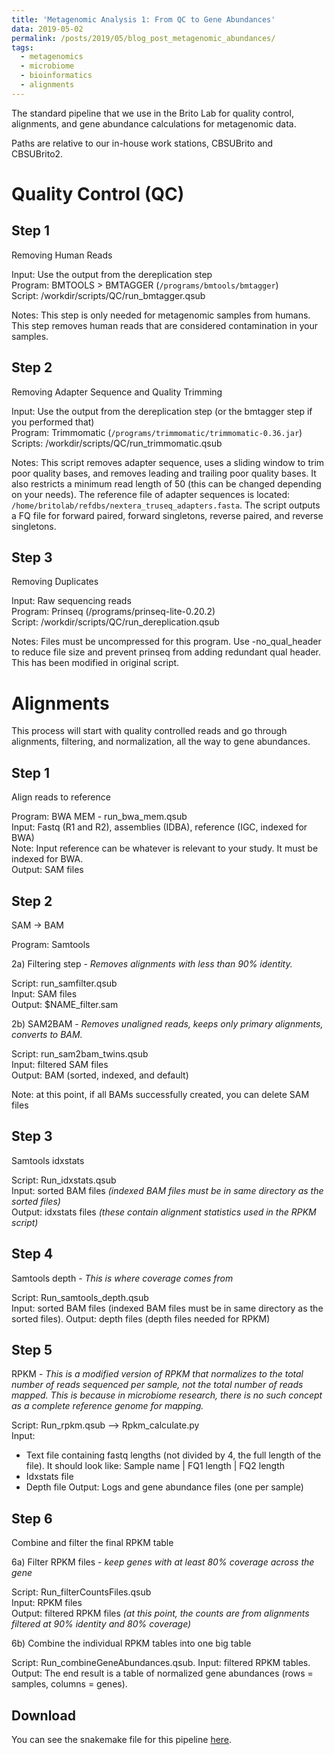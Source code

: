 ```yaml
---
title: 'Metagenomic Analysis 1: From QC to Gene Abundances'
data: 2019-05-02
permalink: /posts/2019/05/blog_post_metagenomic_abundances/
tags:
  - metagenomics
  - microbiome
  - bioinformatics
  - alignments
---
```


The standard pipeline that we use in the Brito Lab for quality control, alignments, and gene abundance calculations for metagenomic data.

Paths are relative to our in-house work stations, CBSUBrito and CBSUBrito2.


Quality Control (QC)
====================

Step 1
------
Removing Human Reads

  Input: Use the output from the dereplication step   
  Program:  BMTOOLS > BMTAGGER (`/programs/bmtools/bmtagger`)   
  Script: /workdir/scripts/QC/run_bmtagger.qsub  

Notes: This step is only needed for metagenomic samples from humans. This step removes human reads that are considered contamination in your samples.

Step 2
------
Removing Adapter Sequence and Quality Trimming

  Input: Use the output from the dereplication step (or the bmtagger step if you performed that)  
  Program: Trimmomatic (`/programs/trimmomatic/trimmomatic-0.36.jar`)  
  Scripts: /workdir/scripts/QC/run_trimmomatic.qsub  

Notes: This script removes adapter sequence, uses a sliding window to trim poor quality bases, and removes leading and trailing poor quality bases. It also restricts a minimum read length of 50 (this can be changed depending on your needs). The reference file of adapter sequences is located: `/home/britolab/refdbs/nextera_truseq_adapters.fasta`. The script outputs a FQ file for forward paired, forward singletons, reverse paired, and reverse singletons. 

Step 3
------
Removing Duplicates

  Input: Raw sequencing reads  
  Program: Prinseq (/programs/prinseq-lite-0.20.2)   
  Script: /workdir/scripts/QC/run_dereplication.qsub

Notes: Files must be uncompressed for this program. Use -no_qual_header to reduce file size and prevent prinseq from adding redundant qual header. This has been modified in original script. 
 

Alignments
==========
This process will start with quality controlled reads and go through alignments, filtering, and normalization, all the way to gene abundances.

Step 1
------
Align reads to reference

  Program: BWA MEM - run_bwa_mem.qsub  
  Input: Fastq (R1 and R2), assemblies (IDBA), reference (IGC, indexed for BWA)  
  Note: Input reference can be whatever is relevant to your study. It must be indexed for BWA.  
  Output: SAM files  

Step 2
------
SAM -> BAM

Program: Samtools

2a) Filtering step - *Removes alignments with less than 90% identity.* 
  
  Script: run_samfilter.qsub    
  Input: SAM files  
  Output: $NAME_filter.sam  

2b) SAM2BAM - *Removes unaligned reads, keeps only primary alignments, converts to BAM.*
  
  Script: run_sam2bam_twins.qsub  
  Input: filtered SAM files  
  Output: BAM (sorted, indexed, and default)  

Note: at this point, if all BAMs successfully created, you can delete SAM files

Step 3
------
Samtools idxstats

  Script: Run_idxstats.qsub  
  Input: sorted BAM files *(indexed BAM files must be in same directory as the sorted files)*  
  Output: idxstats files *(these contain alignment statistics used in the RPKM script)*  

Step 4
------
Samtools depth - *This is where coverage comes from*

  Script: Run_samtools_depth.qsub  
  Input: sorted BAM files (indexed BAM files must be in same directory as the sorted files). 
  Output: depth files (depth files needed for RPKM)  

Step 5
------
RPKM - *This is a modified version of RPKM that normalizes to the total number of reads sequenced per sample, not the total number of reads mapped. This is because in microbiome research, there is no such concept as a complete reference genome for mapping.*

  Script: Run_rpkm.qsub --> Rpkm_calculate.py  
  Input:  
* Text file containing fastq lengths (not divided by 4, the full length of the file). It should look like:
  Sample name | FQ1 length | FQ2 length		
* Idxstats file
* Depth file
  Output: Logs and gene abundance files (one per sample)  

Step 6
------
Combine and filter the final RPKM table

6a) Filter RPKM files - *keep genes with at least 80% coverage across the gene*

  Script: Run_filterCountsFiles.qsub  
  Input: RPKM files  
  Output: filtered RPKM files *(at this point, the counts are from alignments filtered at 90% identity and 80% coverage)*  

6b) Combine the individual RPKM tables into one big table

  Script: Run_combineGeneAbundances.qsub. 
  Input: filtered RPKM tables. 
  Output: The end result is a table of normalized gene abundances (rows = samples, columns = genes).  

Download
--------
You can see the snakemake file for this pipeline [here](http://fnew.github.io/files/alignment_scripts.zip).
